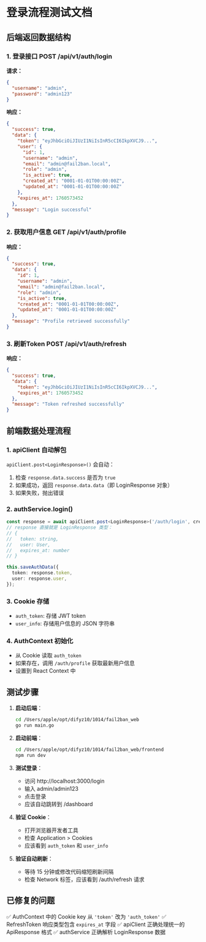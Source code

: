 # 登录流程测试文档

## 后端返回数据结构

### 1. 登录接口 POST /api/v1/auth/login

**请求：**
```json
{
  "username": "admin",
  "password": "admin123"
}
```

**响应：**
```json
{
  "success": true,
  "data": {
    "token": "eyJhbGciOiJIUzI1NiIsInR5cCI6IkpXVCJ9...",
    "user": {
      "id": 1,
      "username": "admin",
      "email": "admin@fail2ban.local",
      "role": "admin",
      "is_active": true,
      "created_at": "0001-01-01T00:00:00Z",
      "updated_at": "0001-01-01T00:00:00Z"
    },
    "expires_at": 1760573452
  },
  "message": "Login successful"
}
```

### 2. 获取用户信息 GET /api/v1/auth/profile

**响应：**
```json
{
  "success": true,
  "data": {
    "id": 1,
    "username": "admin",
    "email": "admin@fail2ban.local",
    "role": "admin",
    "is_active": true,
    "created_at": "0001-01-01T00:00:00Z",
    "updated_at": "0001-01-01T00:00:00Z"
  },
  "message": "Profile retrieved successfully"
}
```

### 3. 刷新Token POST /api/v1/auth/refresh

**响应：**
```json
{
  "success": true,
  "data": {
    "token": "eyJhbGciOiJIUzI1NiIsInR5cCI6IkpXVCJ9...",
    "expires_at": 1760573452
  },
  "message": "Token refreshed successfully"
}
```

## 前端数据处理流程

### 1. apiClient 自动解包

`apiClient.post<LoginResponse>()` 会自动：
1. 检查 `response.data.success` 是否为 `true`
2. 如果成功，返回 `response.data.data`（即 LoginResponse 对象）
3. 如果失败，抛出错误

### 2. authService.login()

```typescript
const response = await apiClient.post<LoginResponse>('/auth/login', credentials);
// response 直接就是 LoginResponse 类型：
// {
//   token: string,
//   user: User,
//   expires_at: number
// }

this.saveAuthData({
  token: response.token,
  user: response.user,
});
```

### 3. Cookie 存储

- `auth_token`: 存储 JWT token
- `user_info`: 存储用户信息的 JSON 字符串

### 4. AuthContext 初始化

- 从 Cookie 读取 `auth_token`
- 如果存在，调用 `/auth/profile` 获取最新用户信息
- 设置到 React Context 中

## 测试步骤

1. **启动后端**：
   ```bash
   cd /Users/apple/opt/difyz10/1014/fail2ban_web
   go run main.go
   ```

2. **启动前端**：
   ```bash
   cd /Users/apple/opt/difyz10/1014/fail2ban_web/frontend
   npm run dev
   ```

3. **测试登录**：
   - 访问 http://localhost:3000/login
   - 输入 admin/admin123
   - 点击登录
   - 应该自动跳转到 /dashboard

4. **验证 Cookie**：
   - 打开浏览器开发者工具
   - 检查 Application > Cookies
   - 应该看到 `auth_token` 和 `user_info`

5. **验证自动刷新**：
   - 等待 15 分钟或修改代码缩短刷新间隔
   - 检查 Network 标签，应该看到 /auth/refresh 请求

## 已修复的问题

✅ AuthContext 中的 Cookie key 从 `'token'` 改为 `'auth_token'`
✅ RefreshToken 响应类型包含 `expires_at` 字段
✅ apiClient 正确处理统一的 ApiResponse 格式
✅ authService 正确解析 LoginResponse 数据
